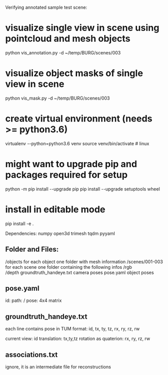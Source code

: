 Verifying annotated sample test scene:

# visualize single view in scene using pointcloud and mesh objects
python vis_annotation.py -d ~/temp/BURG/scenes/003

# visualize object masks of single view in scene 
python vis_mask.py -d ~/temp/BURG/scenes/003



# create virtual environment (needs >= python3.6)
virtualenv --python=python3.6 venv
source venv/bin/activate  # linux

# might want to upgrade pip and packages required for setup
python -m pip install --upgrade pip
pip install --upgrade setuptools wheel

# install in editable mode
pip install -e .

Dependencies:
numpy
open3d
trimesh
tqdm
pyyaml


Folder and Files:
---------------------------------------------------------------
/objects                                   for each object one folder with mesh information
/scenes/001-003                            for each scene one folder containing the following infos
               /rgb                           
               /depth
               groundtruth_handeye.txt     camera poses
               pose.yaml                   object poses 


pose.yaml
---------------------------------------------------------------
id: <name>
path: <object path>/<file>
pose: 4x4 matrix


groundtruth_handeye.txt
---------------------------------------------------------------
each line contains pose in TUM format: 
id, tx, ty, tz, rx, ry, rz, rw

current view: id
translation: tx,ty,tz
rotation as quaterion: rx, ry, rz, rw


associations.txt
---------------------------------------------------------------
ignore, it is an intermediate file for reconstructions
